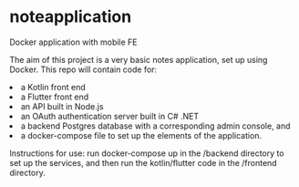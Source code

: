 # noteapplication
Docker application with mobile FE

The aim of this project is a very basic notes application, set up using Docker. This repo will contain code for: <br />
<li>a Kotlin front end </li>
<li>a Flutter front end</li>
<li>an API built in Node.js </li>
<li>an OAuth authentication server built in C# .NET </li>
<li>a backend Postgres database with a corresponding admin console, and </li>
<li> a docker-compose file to set up the elements of the application. </li>
<p>
Instructions for use:
run docker-compose up in the /backend directory to set up the services, and then run the kotlin/flutter code in the /frontend directory.
</p>
